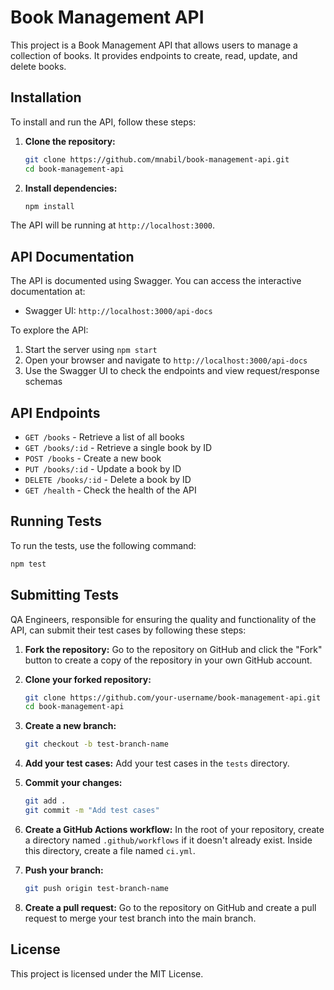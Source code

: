 # Book Management API

This project is a Book Management API that allows users to manage a collection of books. It provides endpoints to create, read, update, and delete books.

## Installation

To install and run the API, follow these steps:

1. **Clone the repository:**
    ```bash
    git clone https://github.com/mnabil/book-management-api.git
    cd book-management-api
    ```

2. **Install dependencies:**
    ```bash
    npm install
    ```

The API will be running at `http://localhost:3000`.

## API Documentation

The API is documented using Swagger. You can access the interactive documentation at:
- Swagger UI: `http://localhost:3000/api-docs`

To explore the API:
1. Start the server using `npm start`
2. Open your browser and navigate to `http://localhost:3000/api-docs`
3. Use the Swagger UI to check the endpoints and view request/response schemas

## API Endpoints

- `GET /books` - Retrieve a list of all books
- `GET /books/:id` - Retrieve a single book by ID
- `POST /books` - Create a new book
- `PUT /books/:id` - Update a book by ID
- `DELETE /books/:id` - Delete a book by ID
- `GET /health` - Check the health of the API


## Running Tests

To run the tests, use the following command:
```bash
npm test
```

## Submitting Tests
QA Engineers, responsible for ensuring the quality and functionality of the API, can submit their test cases by following these steps:

1. **Fork the repository:**
    Go to the repository on GitHub and click the "Fork" button to create a copy of the repository in your own GitHub account.

2. **Clone your forked repository:**
    ```bash
    git clone https://github.com/your-username/book-management-api.git
    cd book-management-api
    ```

3. **Create a new branch:**
    ```bash
    git checkout -b test-branch-name
    ```

4. **Add your test cases:**
    Add your test cases in the `tests` directory.

5. **Commit your changes:**
    ```bash
    git add .
    git commit -m "Add test cases"
    ```

6. **Create a GitHub Actions workflow:**
    In the root of your repository, create a directory named `.github/workflows` if it doesn't already exist. Inside this directory, create a file named `ci.yml`.
7. **Push your branch:**
    ```bash
    git push origin test-branch-name
    ```

8. **Create a pull request:**
    Go to the repository on GitHub and create a pull request to merge your test branch into the main branch.

## License

This project is licensed under the MIT License.
